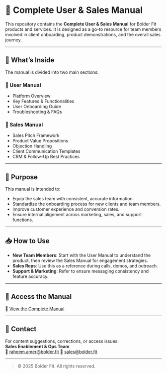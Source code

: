 # 📘 Complete User & Sales Manual

This repository contains the **Complete User & Sales Manual** for Bolder Fit products and services. It is designed as a go-to resource for team members involved in client onboarding, product demonstrations, and the overall sales journey.

---

## 🧭 What’s Inside

The manual is divided into two main sections:

### 🔹 User Manual
- Platform Overview
- Key Features & Functionalities
- User Onboarding Guide
- Troubleshooting & FAQs

### 🔹 Sales Manual
- Sales Pitch Framework
- Product Value Propositions
- Objection Handling
- Client Communication Templates
- CRM & Follow-Up Best Practices

---

## 🎯 Purpose

This manual is intended to:
- Equip the sales team with consistent, accurate information.
- Standardize the onboarding process for new clients and team members.
- Improve customer experience and conversion rates.
- Ensure internal alignment across marketing, sales, and support functions.

---

## 📥 How to Use

- **New Team Members**: Start with the User Manual to understand the product, then review the Sales Manual for engagement strategies.
- **Sales Reps**: Use this as a reference during calls, demos, and outreach.
- **Support & Marketing**: Refer to ensure messaging consistency and feature accuracy.

---

## 📄 Access the Manual

📖 [View the Complete Manual](https://raheememad.github.io/Sales-Manual/)  

---

## 📧 Contact

For content suggestions, corrections, or access issues:  
**Sales Enablement & Ops Team**  
📩 [raheem.amer@bolder.fit](mailto:raheem.amer@bolder.fit)
📩 [sales@bolder.fit](mailto:sales@bolder.fit)

---

> © 2025 Bolder Fit. All rights reserved.
